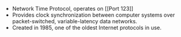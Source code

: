 
- Network Time Protocol, operates on [[Port 123]]
- Provides clock synchronization between computer systems over packet-switched, variable-latency data networks.
- Created in 1985, one of the oldest Internet protocols in use.
